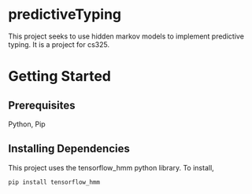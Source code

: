 # predictiveTyping
This project seeks to use hidden markov models to implement predictive typing. It is a project for cs325.

# Getting Started
## Prerequisites
Python, Pip
## Installing Dependencies
This project uses the tensorflow_hmm python library. To install, 
```
pip install tensorflow_hmm
```
